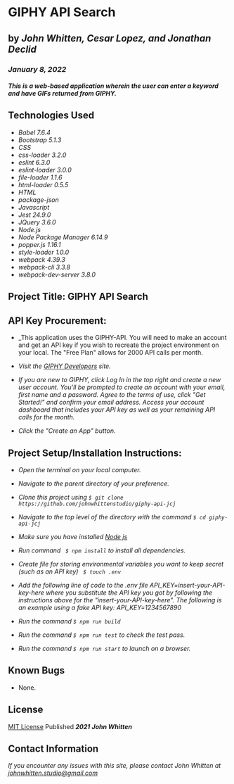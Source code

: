 # GIPHY API Search

## by _**John Whitten, Cesar Lopez, and Jonathan Declid**_

### _January 8, 2022_

#### _This is a web-based application wherein the user can enter a keyword and have GIFs returned from GIPHY._

## Technologies Used

- _Babel 7.6.4_
- _Bootstrap 5.1.3_
- _CSS_
- _css-loader 3.2.0_
- _eslint 6.3.0_
- _eslint-loader 3.0.0_
- _file-loader 1.1.6_
- _html-loader 0.5.5_
- _HTML_
- _package-json_
- _Javascript_
- _Jest 24.9.0_
- _JQuery 3.6.0_
- _Node.js_
- _Node Package Manager 6.14.9_
- _popper.js 1.16.1_
- _style-loader 1.0.0_
- _webpack 4.39.3_
- _webpack-cli 3.3.8_
- _webpack-dev-server 3.8.0_

## Project Title: GIPHY API Search

## API Key Procurement:

- _This application uses the GIPHY-API. You will need to make an account and get an API key if you wish to recreate the project environment on your local. The "Free Plan" allows for 2000 API calls per month.

- _Visit the [GIPHY Developers](https://developers.giphy.com/docs/api/) site._

- _If you are new to GIPHY, click Log In in the top right and create a new user account. You'll be prompted to create an account with your email, first name and a password. Agree to the terms of use, click "Get Started!" and confirm your email address. Access your account dashboard that includes your API key as well as your remaining API calls for the month._

- _Click the "Create an App" button._

## Project Setup/Installation Instructions:

- _Open the terminal on your local computer._

- _Navigate to the parent directory of your preference._

- _Clone this project using ```$ git clone https://github.com/johnwhittenstudio/giphy-api-jcj```_

- _Navigate to the top level of the directory with the command ```$ cd giphy-api-jcj```_

- _Make sure you have installed [Node js](https://nodejs.org/en/)_

- _Run command ``` $ npm install``` to install all dependencies._

- _Create file for storing environmental variables you want to keep secret (such as an API key) ``` $ touch .env```_

- _Add the following line of code to the .env file API_KEY=insert-your-API-key-here where you substitute the API key you got by following the instructions above for the "insert-your-API-key-here". The following is an example using a fake API key: API_KEY=1234567890_

- _Run the command ```$ npm run build```_

- _Run the command ```$ npm run test``` to check the test pass._

- _Run the command ```$ npm run start``` to launch on a browser._


## Known Bugs

- None.

## License

[MIT License](https://opensource.org/licenses/MIT) Published _**2021**_ _**John Whitten**_

## Contact Information

_If you encounter any issues with this site, please contact John Whitten at [johnwhitten.studio@gmail.com](mailto:johnwhitten.studio@gmail.com)_
